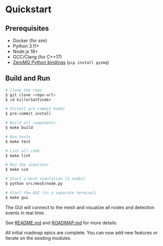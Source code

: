 # Quickstart

## Prerequisites
- Docker (for sim)
- Python 3.11+
- Node.js 18+
- GCC/Clang (for C++17)
- [ZeroMQ Python bindings](https://pypi.org/project/pyzmq/) (`pip install pyzmq`)

## Build and Run

```sh
# Clone the repo
$ git clone <repo-url>
$ cd killerSatFinder

# Install pre-commit hooks
$ pre-commit install

# Build all components
$ make build

# Run tests
$ make test

# Lint all code
$ make lint

# Run the simulator
$ make sim

# Start a mesh simulation (3 nodes)
$ python src/mesh/node.py

# Start the GUI (in a separate terminal)
$ make gui
```

The GUI will connect to the mesh and visualize all nodes and detection events in real time.

See [README.md](../README.md) and [ROADMAP.md](../ROADMAP.md) for more details.

All initial roadmap epics are complete. You can now add new features or iterate on the existing modules.
